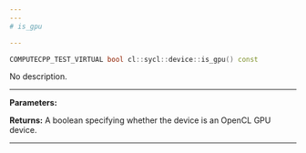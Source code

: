 ```yaml
---
---
# is_gpu

---
```


```cpp
COMPUTECPP_TEST_VIRTUAL bool cl::sycl::device::is_gpu() const
```


No description.


---
**Parameters:**

**Returns:** A boolean specifying whether the device is an OpenCL GPU device. 

---

